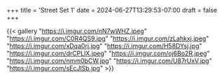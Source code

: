 +++
title = 'Street Set 1'
date = 2024-06-27T13:29:53-07:00
draft = false
+++

{{< gallery "https://i.imgur.com/nN7wWHZ.jpeg" "https://i.imgur.com/C0R4QS9.jpg" "https://i.imgur.com/zLahkxj.jpeg" "https://i.imgur.com/xDqa0rj.jpg" "https://i.imgur.com/H58DYsj.jpg" "https://i.imgur.com/drCPLlX.jpeg" "https://i.imgur.com/oj6Bo2R.jpeg" "https://i.imgur.com/nmm0bCW.jpg" "https://i.imgur.com/U87rUxV.jpg" "https://i.imgur.com/sEcJlSb.jpg" >}}



